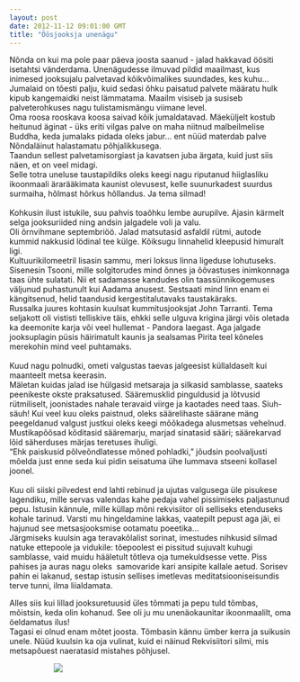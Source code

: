 ```yaml
---
layout: post
date: 2012-11-12 09:01:00 GMT
title: "Öösjooksja unenägu"
---
```

<p><span>Nõnda on kui ma pole paar päeva joosta saanud - jalad hakkavad öösiti isetahtsi vänderdama. Unenägudesse ilmuvad pildid maailmast, kus inimesed jooksujalu palvetavad kõikvõimalikes suundades, kes kuhu... Jumalaid on tõesti palju, kuid sedasi õhku paisatud palvete määratu hulk kipub kangemaidki neist lämmatama. Maailm visiseb ja susiseb palveterohkuses nagu tulistamismängu viimane level.<br /> Oma roosa rooskava koosa saivad kõik jumaldatavad. Mäeküljelt kostub heitunud äginat - üks eriti vilgas palve on maha niitnud malbeilmelise Buddha, keda jumalaks pidada oleks jabur... ent nüüd materdab palve Nõndaläinut halastamatu põhjalikkusega. </span><br /><span>Taandun sellest palvetamisorgiast ja kavatsen juba ärgata, kuid just siis näen, et on veel midagi. </span><br /><span>Selle totra uneluse taustapildiks oleks keegi nagu riputanud hiiglasliku ikoonmaali ärarääkimata kaunist olevusest, kelle suunurkadest suurdus surmaiha, hõlmast hõrkus hõllandus. Ja tema silmad! </span><br /><br /><span>Kohkusin ilust istukile, suu pahvis toaõhku lembe aurupilve. Ajasin kärmelt selga jooksuriided ning andsin jalgadele voli ja valu. </span><br /><span>Oli õrnvihmane septembriöö. Jalad matsutasid asfaldil rütmi, autode kummid nakkusid lödinal tee külge. Kõiksugu linnahelid kleepusid himuralt ligi.</span><br /><span>Kultuurikilomeetril lisasin sammu, meri loksus linna ligeduse lohutuseks. Sisenesin Tsooni, mille solgitorudes mind õnnes ja õõvastuses inimkonnaga taas ühte sulatati. Nii et sadamasse kandudes olin taassünnikogemuses väljunud puhastunult kui Aadama anusest. Sestsaati mind linn enam ei kängitsenud, helid taandusid kergestitalutavaks taustakäraks.</span><br /><span>Russalka juures kohtasin kuulsat kummitusjooksjat John Tarranti. Tema seljakott oli vististi telliskive täis, ehkki selle ulguva krigina järgi võis oletada ka deemonite karja või veel hullemat - Pandora laegast. Aga jalgade jooksuplagin püsis häirimatult kaunis ja sealsamas Pirita teel kõneles merekohin mind veel puhtamaks.</span><br /><br /><span>Kuud nagu polnudki, ometi valgustas taevas jalgeesist küllaldaselt kui maanteelt metsa keerasin.</span><br /><span>Mäletan kuidas jalad ise hülgasid metsaraja ja silkasid samblasse, saateks peenikeste okste praksatused. Sääremusklid pinguldusid ja lõtvusid rütmiliselt, joonistades nahale teravaid viirge ja kaotades need taas. Siuh-säuh! Kui veel kuu oleks paistnud, oleks säärelihaste säärane mäng peegeldanud valgust justkui oleks keegi mõõkadega alusmetsas vehelnud. Mustikapõõsad kõditasid sääremarju, marjad sinatasid sääri; säärekarvad lõid säherduses märjas teretuses ihuligi. </span><br /><span>“Ehk paiskusid põlveõndlatesse mõned pohladki,” jõudsin poolvaljusti mõelda just enne seda kui pidin seisatuma ühe lummava stseeni kollasel joonel.</span><br /><br /><span>Kuu oli siiski pilvedest end lahti rebinud ja ujutas valgusega üle pisukese lagendiku, mille servas valendas kahe pedaja vahel pissimiseks paljastunud pepu. Istusin kännule, mille küllap mõni rekvisiitor oli selliseks etenduseks kohale tarinud. Varsti mu hingeldamine lakkas, vaatepilt pepust aga jäi, ei hajunud see metsasjooksmise ootamatu poeetika... </span><br /><span>Järgmiseks kuulsin aga teravakõlalist sorinat, imestudes nihkusid silmad natuke ettepoole ja vidukile: tõepoolest ei pissitud sujuvalt kuhugi samblasse, vaid muidu hääletult tõtleva oja tumekuldsesse vette. </span>Piss pahises ja auras nagu oleks  samovaride kari ansipite kallale aetud. Sorisev pahin ei lakanud, sestap istusin sellises imetlevas meditatsiooniseisundis terve tunni, ilma liialdamata. </p>&#13;
<p><span>Alles siis kui lillad jooksuretuusid üles tõmmati ja pepu tuld tõmbas, mõistsin, keda olin kohanud. See oli ju mu unenäokaunitar ikoonmaalilt, oma öeldamatus ilus!</span><br /><span>Tagasi ei olnud enam mõtet joosta. Tõmbasin kännu ümber kerra ja suikusin unele. Nüüd kuulsin ka oja vulinat, kuid ei näinud Rekvisiitori silmi, mis metsapõuest naeratasid mistahes põhjusel.</span></p>&#13;
<p><span>                    <img src="http://media.tumblr.com/tumblr_mddaehyyQa1qjcjk2.jpg" /></span></p> 
